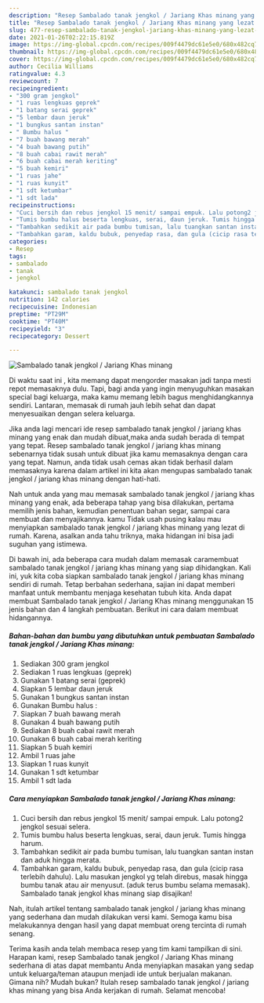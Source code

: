 ```yaml
---
description: "Resep Sambalado tanak jengkol / Jariang Khas minang yang lezat dan Mudah Dibuat"
title: "Resep Sambalado tanak jengkol / Jariang Khas minang yang lezat dan Mudah Dibuat"
slug: 477-resep-sambalado-tanak-jengkol-jariang-khas-minang-yang-lezat-dan-mudah-dibuat
date: 2021-01-26T02:22:15.819Z
image: https://img-global.cpcdn.com/recipes/009f4479dc61e5e0/680x482cq70/sambalado-tanak-jengkol-jariang-khas-minang-foto-resep-utama.jpg
thumbnail: https://img-global.cpcdn.com/recipes/009f4479dc61e5e0/680x482cq70/sambalado-tanak-jengkol-jariang-khas-minang-foto-resep-utama.jpg
cover: https://img-global.cpcdn.com/recipes/009f4479dc61e5e0/680x482cq70/sambalado-tanak-jengkol-jariang-khas-minang-foto-resep-utama.jpg
author: Cecilia Williams
ratingvalue: 4.3
reviewcount: 7
recipeingredient:
- "300 gram jengkol"
- "1 ruas lengkuas geprek"
- "1 batang serai geprek"
- "5 lembar daun jeruk"
- "1 bungkus santan instan"
- " Bumbu halus "
- "7 buah bawang merah"
- "4 buah bawang putih"
- "8 buah cabai rawit merah"
- "6 buah cabai merah keriting"
- "5 buah kemiri"
- "1 ruas jahe"
- "1 ruas kunyit"
- "1 sdt ketumbar"
- "1 sdt lada"
recipeinstructions:
- "Cuci bersih dan rebus jengkol 15 menit/ sampai empuk. Lalu potong2 jengkol sesuai selera."
- "Tumis bumbu halus beserta lengkuas, serai, daun jeruk. Tumis hingga harum."
- "Tambahkan sedikit air pada bumbu tumisan, lalu tuangkan santan instan dan aduk hingga merata."
- "Tambahkan garam, kaldu bubuk, penyedap rasa, dan gula (cicip rasa terlebih dahulu). Lalu masukan jengkol yg telah direbus, masak hingga bumbu tanak atau air menyusut. (aduk terus bumbu selama memasak). Sambalado tanak jengkol khas minang siap disajikan!"
categories:
- Resep
tags:
- sambalado
- tanak
- jengkol

katakunci: sambalado tanak jengkol 
nutrition: 142 calories
recipecuisine: Indonesian
preptime: "PT29M"
cooktime: "PT40M"
recipeyield: "3"
recipecategory: Dessert

---
```



![Sambalado tanak jengkol / Jariang Khas minang](https://img-global.cpcdn.com/recipes/009f4479dc61e5e0/680x482cq70/sambalado-tanak-jengkol-jariang-khas-minang-foto-resep-utama.jpg)

Di waktu  saat ini , kita memang dapat mengorder masakan jadi tanpa mesti repot memasaknya dulu. Tapi, bagi anda yang ingin menyuguhkan masakan special bagi keluarga, maka kamu memang lebih bagus menghidangkannya sendiri. Lantaran, memasak di rumah jauh lebih sehat dan dapat menyesuaikan dengan selera keluarga.

Jika anda lagi mencari ide resep sambalado tanak jengkol / jariang khas minang yang enak dan mudah dibuat,maka anda sudah berada di tempat yang tepat. Resep sambalado tanak jengkol / jariang khas minang  sebenarnya tidak susah untuk dibuat jika kamu memasaknya dengan cara yang tepat. Namun, anda tidak usah cemas akan tidak berhasil dalam memasaknya 
karena dalam artikel ini kita akan mengupas sambalado tanak jengkol / jariang khas minang dengan hati-hati.  



Nah untuk anda yang mau memasak sambalado tanak jengkol / jariang khas minang yang enak, ada beberapa tahap yang bisa dilakukan, pertama memilih jenis bahan, kemudian penentuan bahan segar, sampai cara membuat dan menyajikannya. kamu Tidak usah pusing kalau mau menyiapkan sambalado tanak jengkol / jariang khas minang yang lezat di rumah. Karena, asalkan anda  tahu triknya, maka hidangan ini bisa jadi suguhan yang istimewa.

Di bawah ini, ada beberapa cara mudah dalam memasak caramembuat sambalado tanak jengkol / jariang khas minang yang siap dihidangkan. Kali ini, yuk kita coba siapkan sambalado tanak jengkol / jariang khas minang sendiri di rumah. Tetap berbahan sederhana, sajian ini dapat memberi manfaat untuk membantu menjaga kesehatan tubuh kita. Anda dapat membuat Sambalado tanak jengkol / Jariang Khas minang menggunakan 15 jenis bahan dan 4 langkah pembuatan. Berikut ini cara dalam membuat hidangannya.

<!--inarticleads1-->

##### Bahan-bahan dan bumbu yang dibutuhkan untuk pembuatan Sambalado tanak jengkol / Jariang Khas minang:

1. Sediakan 300 gram jengkol
1. Sediakan 1 ruas lengkuas (geprek)
1. Gunakan 1 batang serai (geprek)
1. Siapkan 5 lembar daun jeruk
1. Gunakan 1 bungkus santan instan
1. Gunakan  Bumbu halus :
1. Siapkan 7 buah bawang merah
1. Gunakan 4 buah bawang putih
1. Sediakan 8 buah cabai rawit merah
1. Gunakan 6 buah cabai merah keriting
1. Siapkan 5 buah kemiri
1. Ambil 1 ruas jahe
1. Siapkan 1 ruas kunyit
1. Gunakan 1 sdt ketumbar
1. Ambil 1 sdt lada




<!--inarticleads2-->

##### Cara menyiapkan Sambalado tanak jengkol / Jariang Khas minang:

1. Cuci bersih dan rebus jengkol 15 menit/ sampai empuk. Lalu potong2 jengkol sesuai selera.
1. Tumis bumbu halus beserta lengkuas, serai, daun jeruk. Tumis hingga harum.
1. Tambahkan sedikit air pada bumbu tumisan, lalu tuangkan santan instan dan aduk hingga merata.
1. Tambahkan garam, kaldu bubuk, penyedap rasa, dan gula (cicip rasa terlebih dahulu). Lalu masukan jengkol yg telah direbus, masak hingga bumbu tanak atau air menyusut. (aduk terus bumbu selama memasak). Sambalado tanak jengkol khas minang siap disajikan!




Nah, itulah artikel tentang  sambalado tanak jengkol / jariang khas minang  yang sederhana dan mudah dilakukan versi kami. Semoga kamu bisa melakukannya dengan hasil yang dapat membuat oreng tercinta di rumah senang. 

Terima kasih anda telah membaca resep yang tim kami tampilkan di sini. Harapan kami, resep  Sambalado tanak jengkol / Jariang Khas minang sederhana di atas dapat membantu Anda menyiapkan masakan yang sedap untuk keluarga/teman ataupun menjadi ide untuk berjualan makanan. Gimana nih? Mudah bukan? Itulah resep sambalado tanak jengkol / jariang khas minang yang bisa Anda kerjakan di rumah. Selamat mencoba!

